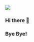 ![](https://estruyf-github.azurewebsites.net/api/VisitorHit?user=qutaibah&repo=github-visitors-badge&countColorcountColor&countColor=%237B1E7A)

### Hi there 👋


### Bye Bye!

<!--
**Qutaibah/Qutaibah** is a ✨ _special_ ✨ repository because its `README.md` (this file) appears on your GitHub profile.

Here are some ideas to get you started:

- 🔭 I’m currently working on ...
- 🌱 I’m currently learning ...
- 👯 I’m looking to collaborate on ...
- 🤔 I’m looking for help with ...
- 💬 Ask me about ...
- 📫 How to reach me: ...
- 😄 Pronouns: ...
- ⚡ Fun fact: ...
-->
